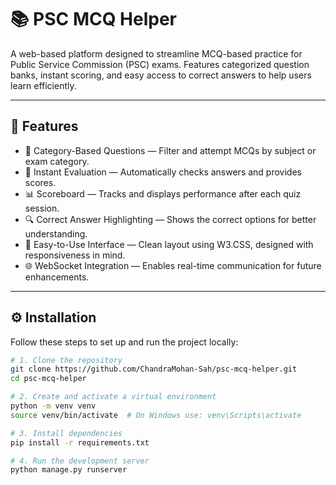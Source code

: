 # 📚 PSC MCQ Helper

A web-based platform designed to streamline MCQ-based practice for Public Service Commission (PSC) exams. Features categorized question banks, instant scoring, and easy access to correct answers to help users learn efficiently.

---

## 🚀 Features

- 📂 Category-Based Questions — Filter and attempt MCQs by subject or exam category.  
- 🧠 Instant Evaluation — Automatically checks answers and provides scores.  
- 📊 Scoreboard — Tracks and displays performance after each quiz session.  
- 🔍 Correct Answer Highlighting — Shows the correct options for better understanding.  
- 🧾 Easy-to-Use Interface — Clean layout using W3.CSS, designed with responsiveness in mind.  
- 🌐 WebSocket Integration — Enables real-time communication for future enhancements.

---

## ⚙️ Installation

Follow these steps to set up and run the project locally:

```bash
# 1. Clone the repository
git clone https://github.com/ChandraMohan-Sah/psc-mcq-helper.git
cd psc-mcq-helper

# 2. Create and activate a virtual environment
python -m venv venv
source venv/bin/activate  # On Windows use: venv\Scripts\activate

# 3. Install dependencies
pip install -r requirements.txt

# 4. Run the development server
python manage.py runserver

